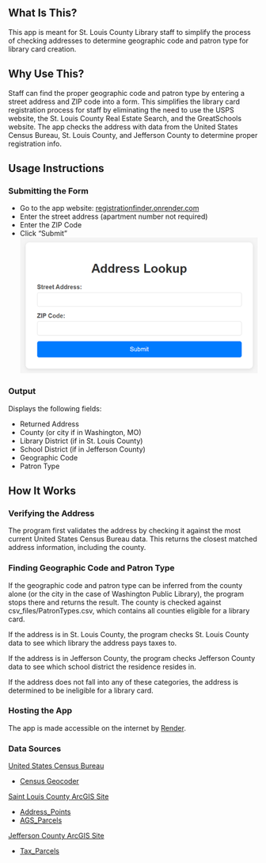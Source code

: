 ## What Is This?
This app is meant for St. Louis County Library staff to simplify the process of checking addresses to determine geographic code and patron type for library card creation.

## Why Use This?
Staff can find the proper geographic code and patron type by entering a street address and ZIP code into a form. This simplifies the library card registration process for staff by eliminating the need to use the USPS website, the St. Louis County Real Estate Search, and the GreatSchools website. The app checks the address with data from the United States Census Bureau, St. Louis County, and Jefferson County to determine proper registration info.

## Usage Instructions
### Submitting the Form
- Go to the app website: [registrationfinder.onrender.com](https://registrationfinder.onrender.com/)
- Enter the street address (apartment number not required)
- Enter the ZIP Code
- Click “Submit”  
![](images/Address_Lookup.png)

### Output
Displays the following fields: 
- Returned Address
- County (or city if in Washington, MO)
- Library District (if in St. Louis County)
- School District (if in Jefferson County)
- Geographic Code
- Patron Type

## How It Works
### Verifying the Address
The program first validates the address by checking it against the most current United States Census Bureau data. This returns the closest matched address information, including the county. 

### Finding Geographic Code and Patron Type
If the geographic code and patron type can be inferred from the county alone (or the city in the case of Washington Public Library), the program stops there and returns the result. The county is checked against csv_files/PatronTypes.csv, which contains all counties eligible for a library card.

If the address is in St. Louis County, the program checks St. Louis County data to see which library the address pays taxes to. 

If the address is in Jefferson County, the program checks Jefferson County data to see which school district the residence resides in.

If the address does not fall into any of these categories, the address is determined to be ineligible for a library card.

### Hosting the App
The app is made accessible on the internet by [Render](https://render.com/).

### Data Sources
[United States Census Bureau](https://www.census.gov/)
- [Census Geocoder](https://geocoding.geo.census.gov/geocoder/)

[Saint Louis County ArcGIS Site](https://data-stlcogis.opendata.arcgis.com/)
- [Address_Points](https://maps.stlouisco.com/hosting/rest/services/Address_Points/MapServer/find)
- [AGS_Parcels](https://maps.stlouisco.com/hosting/rest/services/Maps/AGS_Parcels/MapServer/find)

[Jefferson County ArcGIS Site](https://jeffersoncomo.maps.arcgis.com/home/index.html)
- [Tax_Parcels](https://services1.arcgis.com/Ur3TPhgM56qvxaar/arcgis/rest/services/Tax_Parcels/FeatureServer/query)

